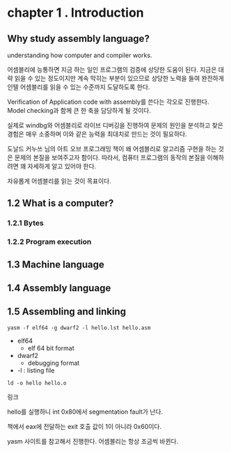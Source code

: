 # chapter 1 . Introduction 


## Why study assembly language? 

understanding how computer and compiler works. 

어셈블리에 능통하면 지금 하는 일인 프로그램의 검증에 상당한 도움이 된다. 지금은 대략 
읽을 수 있는 정도이지만 계속 막히는 부분이 있으므로 상당한 노력을 들여 완전하게 
인텔 어셈블리를 읽을 수 있는 수준까지 도달하도록 한다. 

Verification of Application code with assembly를 쓴다는 각오로 진행한다. 
Model checking과 함께 큰 한 축을 담당하게 될 것이다. 

실제로 windbg와 어셈블리로 라이브 디버깅을 진행하여 문제의 원인을 분석하고 찾은 경험은 
매우 소중하며 이와 같은 능력을 최대치로 만드는 것이 필요하다. 

도날드 커누쓰 님의 아트 오브 프로그래밍 책이 왜 어셈블리로 알고리즘 구현을 하는 것은 
문제의 본질을 보여주고자 함이다. 따라서, 컴퓨터 프로그램의 동작의 본질을 이해하려면 
꽤 자세하게 알고 있어야 한다. 

자유롭게 어셈블리를 읽는 것이 목표이다. 

## 1.2 What is a computer? 

### 1.2.1 Bytes 

### 1.2.2 Program execution 

## 1.3 Machine language

## 1.4 Assembly language

## 1.5 Assembling and linking 

```
yasm -f elf64 -g dwarf2 -l hello.lst hello.asm 
```
- elf64 
    - elf 64 bit format
- dwarf2 
    - debugging format 
- -l : listing file 

```
ld -o hello hello.o 
```
링크 

hello를 실행하니 int 0x80에서 segmentation fault가 난다. 

책에서 eax에 전달하는 exit 호출 값이 1이 아니라 0x60이다. 

yasm 사이트를 참고해서 진행한다. 어셈블리는 항상 조금씩 바뀐다. 












